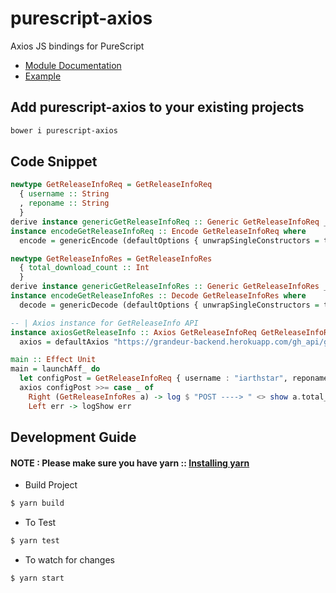# purescript-axios

Axios JS bindings for PureScript

- [Module Documentation](https://pursuit.purescript.org/packages/purescript-axios/)
- [Example](https://github.com/iarthstar/purescript-axios/blob/master/test/Main.purs)

## Add purescript-axios to your existing projects

```bash
bower i purescript-axios
```

## Code Snippet

```purescript
newtype GetReleaseInfoReq = GetReleaseInfoReq
  { username :: String
  , reponame :: String
  }
derive instance genericGetReleaseInfoReq :: Generic GetReleaseInfoReq _
instance encodeGetReleaseInfoReq :: Encode GetReleaseInfoReq where 
  encode = genericEncode (defaultOptions { unwrapSingleConstructors = true })

newtype GetReleaseInfoRes = GetReleaseInfoRes
  { total_download_count :: Int
  }
derive instance genericGetReleaseInfoRes :: Generic GetReleaseInfoRes _
instance encodeGetReleaseInfoRes :: Decode GetReleaseInfoRes where 
  decode = genericDecode (defaultOptions { unwrapSingleConstructors = true })

-- | Axios instance for GetReleaseInfo API
instance axiosGetReleaseInfo :: Axios GetReleaseInfoReq GetReleaseInfoRes where 
  axios = defaultAxios "https://grandeur-backend.herokuapp.com/gh_api/get_release_info/" POST

main :: Effect Unit
main = launchAff_ do
  let configPost = GetReleaseInfoReq { username : "iarthstar", reponame : "shadows-utilities" }
  axios configPost >>= case _ of
    Right (GetReleaseInfoRes a) -> log $ "POST ----> " <> show a.total_download_count
    Left err -> logShow err
```

## Development Guide

#### NOTE : Please make sure you have yarn :: [Installing yarn](https://yarnpkg.com/en/docs/install)

* Build Project

```bash
$ yarn build
```

* To Test

```bash
$ yarn test
```

* To watch for changes

```bash
$ yarn start
```
